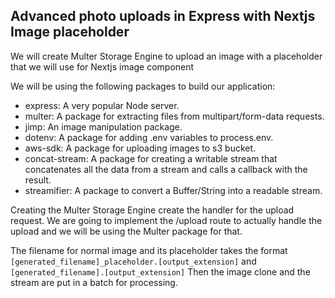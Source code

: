 ## Advanced photo uploads in Express with Nextjs Image placeholder

We will create Multer Storage Engine to upload an image with a placeholder that we will use for Nextjs image component

We will be using the following packages to build our application:

- express: A very popular Node server.
- multer: A package for extracting files from multipart/form-data requests.
- jimp: An image manipulation package.
- dotenv: A package for adding .env variables to process.env.
- aws-sdk: A package for uploading images to s3 bucket.
- concat-stream: A package for creating a writable stream that concatenates all the data from a stream and calls a callback with the result.
- streamifier: A package to convert a Buffer/String into a readable stream.

Creating the Multer Storage Engine create the handler for the upload request. We are going to implement the /upload route to actually handle the upload and we will be using the Multer package for that.

The filename for normal image and its placeholder takes the format `[generated_filename]_placeholder.[output_extension]`
and `[generated_filename].[output_extension]` Then the image clone and the stream are put in a batch for processing.
